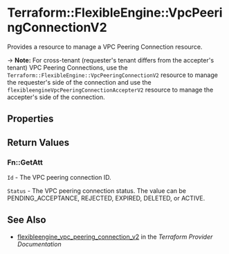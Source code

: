 # Terraform::FlexibleEngine::VpcPeeringConnectionV2

Provides a resource to manage a VPC Peering Connection resource.

-> **Note:** For cross-tenant (requester's tenant differs from the accepter's tenant) VPC Peering Connections, use the `Terraform::FlexibleEngine::VpcPeeringConnectionV2` resource to manage the requester's side of the connection and use the `flexibleengineVpcPeeringConnectionAccepterV2` resource to manage the accepter's side of the connection.

## Properties


## Return Values

### Fn::GetAtt

`Id` - The VPC peering connection ID.

`Status` - The VPC peering connection status. The value can be PENDING_ACCEPTANCE, REJECTED, EXPIRED, DELETED, or ACTIVE.

## See Also

* [flexibleengine_vpc_peering_connection_v2](https://www.terraform.io/docs/providers/flexibleengine/r/vpc_peering_connection_v2.html) in the _Terraform Provider Documentation_